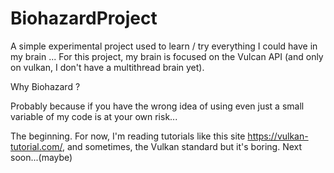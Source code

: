 # BiohazardProject
A simple experimental project used to learn / try everything I could have in my brain ...
For this project, my brain is focused on the Vulcan API (and only on vulkan, I don't have a multithread brain yet).

Why Biohazard ?

Probably because if you have the wrong idea of using even just a small variable of my code is at your own risk...


The beginning.
For now, I'm reading tutorials like this site https://vulkan-tutorial.com/, and sometimes, the Vulkan standard but it's boring.
Next soon...(maybe)
